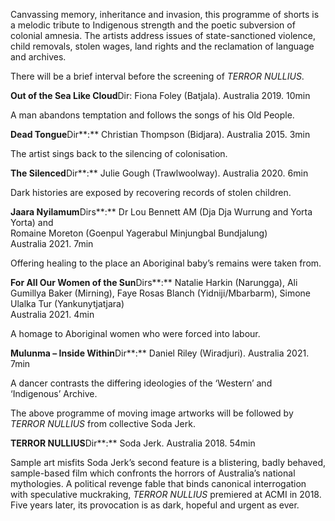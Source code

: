 

Canvassing memory, inheritance and invasion, this programme of shorts is a melodic tribute to Indigenous strength and the poetic subversion of colonial amnesia. The artists address issues of state-sanctioned violence, child removals, stolen wages, land rights and the reclamation of language  
and archives.

There will be a brief interval before the screening of _TERROR NULLIUS_.

**Out of the Sea Like Cloud**Dir: Fiona Foley (Batjala). Australia 2019. 10min

A man abandons temptation and follows the songs of his Old People.

**Dead Tongue**Dir**:** Christian Thompson (Bidjara). Australia 2015. 3min

The artist sings back to the silencing of colonisation.

**The Silenced**Dir**:** Julie Gough (Trawlwoolway). Australia 2020. 6min

Dark histories are exposed by recovering records of stolen children.

**Jaara Nyilamum**Dirs**:** Dr Lou Bennett AM (Dja Dja Wurrung and Yorta Yorta) and  
Romaine Moreton (Goenpul Yagerabul Minjungbal Bundjalung)  
Australia 2021. 7min

Offering healing to the place an Aboriginal baby’s remains were taken from.

**For All Our Women of the Sun**Dirs**:** Natalie Harkin (Narungga), Ali Gumillya Baker (Mirning), Faye Rosas Blanch (Yidniji/Mbarbarm), Simone Ulalka Tur (Yankunytjatjara)  
Australia 2021. 4min

A homage to Aboriginal women who were forced into labour.

**Mulunma – Inside Within**Dir**:** Daniel Riley (Wiradjuri). Australia 2021. 7min

A dancer contrasts the differing ideologies of the ‘Western’ and  
‘Indigenous’ Archive.

The above programme of moving image artworks will be followed by  
_TERROR NULLIUS_ from collective Soda Jerk.

**TERROR NULLIUS**Dir**:** Soda Jerk. Australia 2018. 54min

Sample art misfits Soda Jerk’s second feature is a blistering, badly behaved, sample-based film which confronts the horrors of Australia’s national mythologies. A political revenge fable that binds canonical interrogation with speculative muckraking, _TERROR NULLIUS_ premiered at ACMI in 2018.  
Five years later, its provocation is as dark, hopeful and urgent as ever.
<!--stackedit_data:
eyJoaXN0b3J5IjpbMTMwNzk1Mjk2XX0=
-->